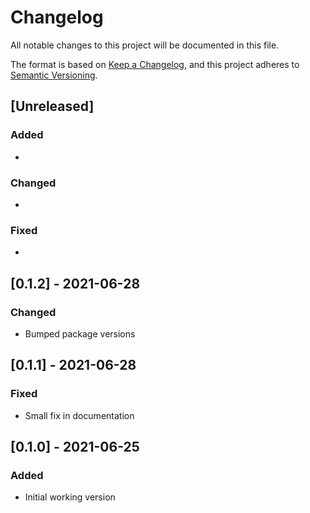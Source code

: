 # Changelog

All notable changes to this project will be documented in this file.

The format is based on [Keep a Changelog](https://keepachangelog.com/en/1.0.0/),
and this project adheres to [Semantic Versioning](https://semver.org/spec/v2.0.0.html).

## [Unreleased]

### Added

*

### Changed

*

### Fixed

*

## [0.1.2] - 2021-06-28

### Changed

* Bumped package versions

## [0.1.1] - 2021-06-28

### Fixed

* Small fix in documentation

## [0.1.0] - 2021-06-25

### Added

* Initial working version

